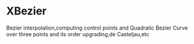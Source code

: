# XBezier
Bezier interpolation,computing control points and Quadratic Bezier Curve over three points and its order upgrading,de Casteljau,etc
